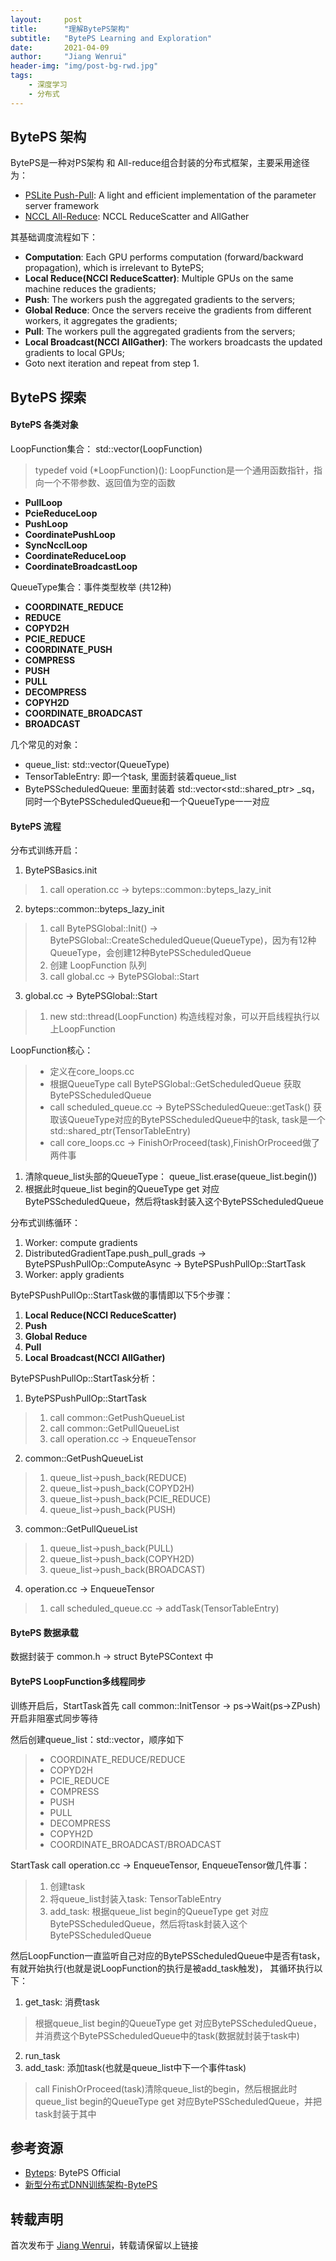 ```yaml
---
layout:     post
title:      "理解BytePS架构"
subtitle:   "BytePS Learning and Exploration"
date:       2021-04-09
author:     "Jiang Wenrui"
header-img: "img/post-bg-rwd.jpg"
tags:
    - 深度学习
    - 分布式
---
```


## BytePS 架构

BytePS是一种对PS架构 和 All-reduce组合封装的分布式框架，主要采用途径为：
* [PSLite Push-Pull](https://github.com/dmlc/ps-lite): A light and efficient implementation of the parameter server framework
* [NCCL All-Reduce](https://docs.nvidia.com/deeplearning/nccl/user-guide/docs/usage/operations.html#reducescatter): NCCL ReduceScatter and AllGather

其基础调度流程如下：
* **Computation**: Each GPU performs computation (forward/backward propagation), which is irrelevant to BytePS;
* **Local Reduce(NCCl ReduceScatter)**: Multiple GPUs on the same machine reduces the gradients;
* **Push**: The workers push the aggregated gradients to the servers;
* **Global Reduce**: Once the servers receive the gradients from different workers, it aggregates the gradients;
* **Pull**: The workers pull the aggregated gradients from the servers;
* **Local Broadcast(NCCl AllGather)**: The workers broadcasts the updated gradients to local GPUs;
* Goto next iteration and repeat from step 1.

## BytePS 探索

#### BytePS 各类对象
LoopFunction集合： std::vector(LoopFunction)
> typedef void (*LoopFunction)(): LoopFunction是一个通用函数指针，指向一个不带参数、返回值为空的函数

* **PullLoop**
* **PcieReduceLoop**
* **PushLoop**
* **CoordinatePushLoop**
* **SyncNcclLoop**
* **CoordinateReduceLoop**
* **CoordinateBroadcastLoop**


QueueType集合：事件类型枚举 (共12种)
* **COORDINATE_REDUCE**
* **REDUCE**
* **COPYD2H**
* **PCIE_REDUCE**
* **COORDINATE_PUSH**
* **COMPRESS**
* **PUSH**
* **PULL**
* **DECOMPRESS**
* **COPYH2D**
* **COORDINATE_BROADCAST**
* **BROADCAST**

几个常见的对象：
* queue_list: std::vector(QueueType)
* TensorTableEntry: 即一个task, 里面封装着queue_list
* BytePSScheduledQueue:  里面封装着 std::vector<std::shared_ptr<TensorTableEntry>> _sq，同时一个BytePSScheduledQueue和一个QueueType一一对应


#### BytePS 流程
分布式训练开启：
1. BytePSBasics.init
> 1. call operation.cc -> byteps::common::byteps_lazy_init
2. byteps::common::byteps_lazy_init
> 1. call BytePSGlobal::Init() -> BytePSGlobal::CreateScheduledQueue(QueueType)，因为有12种QueueType，会创建12种BytePSScheduledQueue
> 2. 创建 LoopFunction 队列
> 3. call global.cc -> BytePSGlobal::Start
3. global.cc -> BytePSGlobal::Start
> 1. new std::thread(LoopFunction) 构造线程对象，可以开启线程执行以上LoopFunction

LoopFunction核心：
> * 定义在core_loops.cc
> * 根据QueueType call BytePSGlobal::GetScheduledQueue 获取 BytePSScheduledQueue
> * call scheduled_queue.cc -> BytePSScheduledQueue::getTask() 获取该QueueType对应的BytePSScheduledQueue中的task, task是一个std::shared_ptr(TensorTableEntry)
> * call core_loops.cc -> FinishOrProceed(task),FinishOrProceed做了两件事

1. 清除queue_list头部的QueueType： queue_list.erase(queue_list.begin())
2. 根据此时queue_list begin的QueueType get 对应BytePSScheduledQueue，然后将task封装入这个BytePSScheduledQueue

分布式训练循环：
1. Worker: compute gradients
2. DistributedGradientTape.push_pull_grads -> BytePSPushPullOp::ComputeAsync -> BytePSPushPullOp::StartTask
2. Worker: apply gradients

BytePSPushPullOp::StartTask做的事情即以下5个步骤：
1. **Local Reduce(NCCl ReduceScatter)**
2. **Push**
3. **Global Reduce**
4. **Pull**
5. **Local Broadcast(NCCl AllGather)**

BytePSPushPullOp::StartTask分析：
1. BytePSPushPullOp::StartTask
> 1. call common::GetPushQueueList
> 2. call common::GetPullQueueList
> 3. call operation.cc -> EnqueueTensor

2. common::GetPushQueueList
> 1. queue_list->push_back(REDUCE)
> 2. queue_list->push_back(COPYD2H)
> 3. queue_list->push_back(PCIE_REDUCE)
> 4. queue_list->push_back(PUSH)

3. common::GetPullQueueList 
> 1. queue_list->push_back(PULL)
> 2. queue_list->push_back(COPYH2D)
> 3. queue_list->push_back(BROADCAST)

4. operation.cc -> EnqueueTensor
> 1. call scheduled_queue.cc -> addTask(TensorTableEntry)

#### BytePS 数据承载
数据封装于 common.h -> struct BytePSContext 中

#### BytePS LoopFunction多线程同步 
训练开启后，StartTask首先 call common::InitTensor -> ps->Wait(ps->ZPush) 开启非阻塞式同步等待

然后创建queue_list：std::vector<QueueType>，顺序如下
> * COORDINATE_REDUCE/REDUCE
> * COPYD2H
> * PCIE_REDUCE
> * COMPRESS
> * PUSH
> * PULL
> * DECOMPRESS
> * COPYH2D
> * COORDINATE_BROADCAST/BROADCAST

StartTask call operation.cc -> EnqueueTensor, EnqueueTensor做几件事：
> 1. 创建task
> 2. 将queue_list封装入task: TensorTableEntry
> 3. add_task: 根据queue_list begin的QueueType get 对应BytePSScheduledQueue，然后将task封装入这个BytePSScheduledQueue

然后LoopFunction一直监听自己对应的BytePSScheduledQueue中是否有task，有就开始执行(也就是说LoopFunction的执行是被add_task触发)， 其循环执行以下：
1. get_task: 消费task
>  根据queue_list begin的QueueType get 对应BytePSScheduledQueue，并消费这个BytePSScheduledQueue中的task(数据就封装于task中)
2. run_task
3. add_task: 添加task(也就是queue_list中下一个事件task)
>  call FinishOrProceed(task)清除queue_list的begin，然后根据此时queue_list begin的QueueType get 对应BytePSScheduledQueue，并把task封装于其中

## 参考资源

* [Byteps](https://github.com/bytedance/byteps): BytePS Official
* [新型分布式DNN训练架构-BytePS](https://coladrill.github.io/2020/12/19/%E6%96%B0%E5%9E%8B%E5%88%86%E5%B8%83%E5%BC%8FDNN%E8%AE%AD%E7%BB%83%E6%9E%B6%E6%9E%84-BytePS/)


## 转载声明

首次发布于 [Jiang Wenrui](http://wenruij.github.io)，转载请保留以上链接
